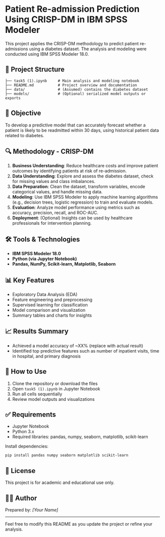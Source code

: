 # Patient Re-admission Prediction Using CRISP-DM in IBM SPSS Modeler

This project applies the CRISP-DM methodology to predict patient re-admissions using a diabetes dataset. The analysis and modeling were conducted using IBM SPSS Modeler 18.0.

## 📁 Project Structure

```
├── task5 (1).ipynb     # Main analysis and modeling notebook
├── README.md           # Project overview and documentation
├── data/               # (Assumed) contains the diabetes dataset
├── models/             # (Optional) serialized model outputs or exports
```

## 📌 Objective

To develop a predictive model that can accurately forecast whether a patient is likely to be readmitted within 30 days, using historical patient data related to diabetes.

## 🔍 Methodology - CRISP-DM

1. **Business Understanding**: Reduce healthcare costs and improve patient outcomes by identifying patients at risk of re-admission.
2. **Data Understanding**: Explore and assess the diabetes dataset, check for missing values and class imbalances.
3. **Data Preparation**: Clean the dataset, transform variables, encode categorical values, and handle missing data.
4. **Modeling**: Use IBM SPSS Modeler to apply machine learning algorithms (e.g., decision trees, logistic regression) to train and evaluate models.
5. **Evaluation**: Analyze model performance using metrics such as accuracy, precision, recall, and ROC-AUC.
6. **Deployment**: (Optional) Insights can be used by healthcare professionals for intervention planning.

## 🛠️ Tools & Technologies

* **IBM SPSS Modeler 18.0**
* **Python (via Jupyter Notebook)**
* **Pandas, NumPy, Scikit-learn, Matplotlib, Seaborn**

## 📊 Key Features

* Exploratory Data Analysis (EDA)
* Feature engineering and preprocessing
* Supervised learning for classification
* Model comparison and visualization
* Summary tables and charts for insights

## 📈 Results Summary

* Achieved a model accuracy of \~XX% (replace with actual result)
* Identified top predictive features such as number of inpatient visits, time in hospital, and primary diagnosis

## 📂 How to Use

1. Clone the repository or download the files
2. Open `task5 (1).ipynb` in Jupyter Notebook
3. Run all cells sequentially
4. Review model outputs and visualizations

## ✅ Requirements

* Jupyter Notebook
* Python 3.x
* Required libraries: pandas, numpy, seaborn, matplotlib, scikit-learn

Install dependencies:

```bash
pip install pandas numpy seaborn matplotlib scikit-learn
```

## 📜 License

This project is for academic and educational use only.

## 🙋‍♀️ Author

Prepared by: *\[Your Name]*

---

Feel free to modify this README as you update the project or refine your analysis.
